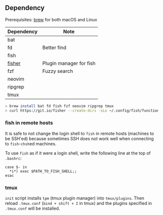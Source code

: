 ## Dependency

Prerequisites: [brew](brew) for both macOS and Linux

| Dependency        | Note |
|-------------------|------|
| bat               |      |
| fd                | Better find |
| fish              |      |
| [fisher](fisher)  | Plugin manager for fish |
| fzf               | Fuzzy search |
| neovim            |      |
| ripgrep           |      |
| tmux              |      |

[brew]:https://brew.sh/index
[fisher]:https://github.com/jorgebucaran/fisher

```sh
> brew install bat fd fish fzf neovim ripgrep tmux
> curl https://git.io/fisher --create-dirs -sLo ~/.config/fish/functions/fisher.fish
```

### fish in remote hosts
It is safe to not change the login shell to `fish` in remote hosts (machines to be SSH'ed)
because sometimes SSH does not work well when connecting to `fish`-`chsh`ed machines.

To use `fish` as if it were a login shell, write the following line at the top of `.bashrc`:
```
case $- in
  *i*) exec $PATH_TO_FISH_SHELL;;
esac
```

### tmux
``init`` script installs ``tpm`` (tmux plugin manager) into ``tmux/plugins``.
Then reload ``.tmux.conf`` (``bind + shift + I`` in tmux) and the plugins specified in ``.tmux.conf`` will be installed.

